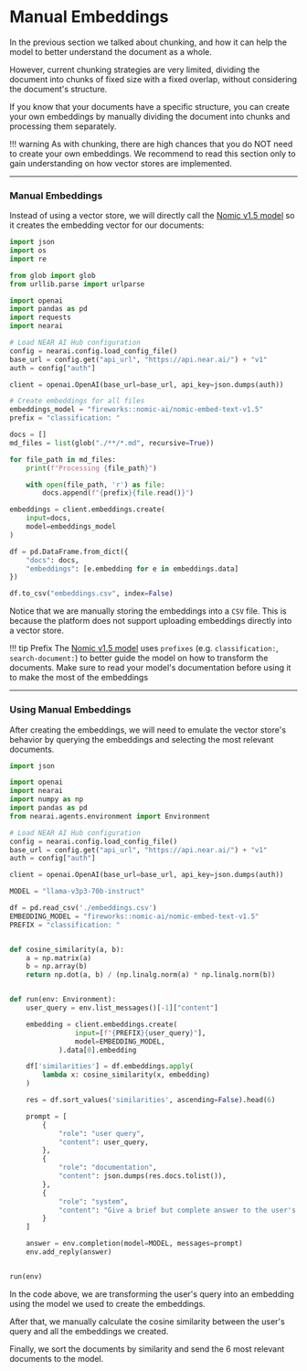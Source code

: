 # Manual Embeddings

In the previous section we talked about chunking, and how it can help the model to better understand the document as a whole.

However, current chunking strategies are very limited, dividing the document into chunks of fixed size with a fixed overlap, without considering the document's structure.

If you know that your documents have a specific structure, you can create your own embeddings by manually dividing the document into chunks and processing them separately.

!!! warning
    As with chunking, there are high chances that you do NOT need to create your own embeddings. We recommend to read this section only to gain understanding on how vector stores are implemented.

---

### Manual Embeddings

Instead of using a vector store, we will directly call the [Nomic v1.5 model](https://huggingface.co/nomic-ai/nomic-embed-text-v1.5) so it creates the embedding vector for our documents:

```python
import json
import os
import re

from glob import glob
from urllib.parse import urlparse

import openai
import pandas as pd
import requests
import nearai

# Load NEAR AI Hub configuration
config = nearai.config.load_config_file()
base_url = config.get("api_url", "https://api.near.ai/") + "v1"
auth = config["auth"]

client = openai.OpenAI(base_url=base_url, api_key=json.dumps(auth))

# Create embeddings for all files
embeddings_model = "fireworks::nomic-ai/nomic-embed-text-v1.5"
prefix = "classification: "

docs = []
md_files = list(glob("./**/*.md", recursive=True))

for file_path in md_files:
    print(f"Processing {file_path}")

    with open(file_path, 'r') as file:
        docs.append(f"{prefix}{file.read()}")

embeddings = client.embeddings.create(
    input=docs,
    model=embeddings_model
)

df = pd.DataFrame.from_dict({
    "docs": docs,
    "embeddings": [e.embedding for e in embeddings.data]
})

df.to_csv("embeddings.csv", index=False)
```

Notice that we are manually storing the embeddings into a `CSV` file. This is because the platform does not support uploading embeddings directly into a vector store.

!!! tip Prefix
    The [Nomic v1.5 model](https://huggingface.co/nomic-ai/nomic-embed-text-v1.5) uses `prefixes` (e.g. `classification:`, `search-document:`) to better guide the model on how to transform the documents. Make sure to read your model's documentation before using it to make the most of the embeddings

---

### Using Manual Embeddings

After creating the embeddings, we will need to emulate the vector store's behavior by querying the embeddings and selecting the most relevant documents.

```python
import json

import openai
import nearai
import numpy as np
import pandas as pd
from nearai.agents.environment import Environment

# Load NEAR AI Hub configuration
config = nearai.config.load_config_file()
base_url = config.get("api_url", "https://api.near.ai/") + "v1"
auth = config["auth"]

client = openai.OpenAI(base_url=base_url, api_key=json.dumps(auth))

MODEL = "llama-v3p3-70b-instruct"

df = pd.read_csv('./embeddings.csv')
EMBEDDING_MODEL = "fireworks::nomic-ai/nomic-embed-text-v1.5"
PREFIX = "classification: "


def cosine_similarity(a, b):
    a = np.matrix(a)
    b = np.array(b)
    return np.dot(a, b) / (np.linalg.norm(a) * np.linalg.norm(b))


def run(env: Environment):
    user_query = env.list_messages()[-1]["content"]

    embedding = client.embeddings.create(
                input=[f"{PREFIX}{user_query}"],
                model=EMBEDDING_MODEL,
            ).data[0].embedding

    df['similarities'] = df.embeddings.apply(
        lambda x: cosine_similarity(x, embedding)
    )

    res = df.sort_values('similarities', ascending=False).head(6)

    prompt = [
        {
            "role": "user query",
            "content": user_query,
        },
        {
            "role": "documentation",
            "content": json.dumps(res.docs.tolist()),
        },
        {
            "role": "system",
            "content": "Give a brief but complete answer to the user's query, staying as true as possible to the documentation SPECIALLY when dealing with code."
        }
    ]

    answer = env.completion(model=MODEL, messages=prompt)
    env.add_reply(answer)


run(env)
```

In the code above, we are transforming the user's query into an embedding using the model we used to create the embeddings.

After that, we manually calculate the cosine similarity between the user's query and all the embeddings we created.

Finally, we sort the documents by similarity and send the 6 most relevant documents to the model.